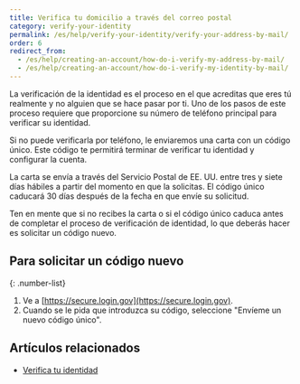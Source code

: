 ```yaml
---
title: Verifica tu domicilio a través del correo postal
category: verify-your-identity
permalink: /es/help/verify-your-identity/verify-your-address-by-mail/
order: 6
redirect_from:
  - /es/help/creating-an-account/how-do-i-verify-my-address-by-mail/
  - /es/help/creating-an-account/how-do-i-verify-my-identity-by-mail/
---
```

La verificación de la identidad es el proceso en el que acreditas que eres tú realmente y no alguien que se hace pasar por ti. Uno de los pasos de este proceso requiere que proporcione su número de teléfono principal para verificar su identidad.

Si no puede verificarla por teléfono, le enviaremos una carta con un código único. Este código te permitirá terminar de verificar tu identidad y configurar la cuenta.

La carta se envía a través del Servicio Postal de EE. UU. entre tres y siete días hábiles a partir del momento en que la solicitas. El código único caducará 30 días después de la fecha en que envíe su solicitud.

Ten en mente que si no recibes la carta o si el código único caduca antes de completar el proceso de verificación de identidad, lo que deberás hacer es solicitar un código nuevo.

## Para solicitar un código nuevo

{: .number-list}
1. Ve a [https://secure.login.gov](https://secure.login.gov).
2. Cuando se le pida que introduzca su código, seleccione "Envíeme un nuevo código único". 

## Artículos relacionados 

- [Verifica tu identidad](/es/help/verify-your-identity/how-to-verify-your-identity/)
